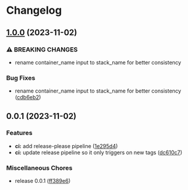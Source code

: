 # Changelog

## [1.0.0](https://github.com/snyssen/ansible_role_compose_deploy/compare/v0.0.1...v1.0.0) (2023-11-02)


### ⚠ BREAKING CHANGES

* rename container_name input to stack_name for better consistency

### Bug Fixes

* rename container_name input to stack_name for better consistency ([cdb6eb2](https://github.com/snyssen/ansible_role_compose_deploy/commit/cdb6eb29e77853e0995345287fe09ecc2022f196))

## 0.0.1 (2023-11-02)


### Features

* **ci:** add release-please pipeline ([1e295d4](https://github.com/snyssen/ansible_role_compose_deploy/commit/1e295d437d06e4aca1c00fdee53ad972699c11e5))
* **ci:** update release pipeline so it only triggers on new tags ([dc610c7](https://github.com/snyssen/ansible_role_compose_deploy/commit/dc610c7eea99023aaad6fa0f71e60fd0c1affb3a))


### Miscellaneous Chores

* release 0.0.1 ([ff389e6](https://github.com/snyssen/ansible_role_compose_deploy/commit/ff389e691d8490e3ee9496cafecccebd8688e1ea))
